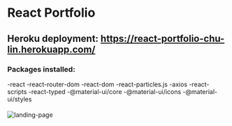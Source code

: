 # React Portfolio
## Heroku deployment: https://react-portfolio-chu-lin.herokuapp.com/
### Packages installed:
-react
-react-router-dom
-react-dom
-react-particles.js
-axios
-react-scripts
-react-typed
-@material-ui/core
-@material-ui/icons
-@material-ui/styles

####
![landing-page](images/landing-page.jpg)


